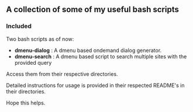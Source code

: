 ## A collection of some of my useful bash scripts

### Included

Two bash scripts as of now:

-   **dmenu-dialog** : A dmenu based ondemand dialog generator.
-   **dmenu-search** : A dmenu based script to search multiple sites  with the provided query

Access them from their respective directories.

Detailed instructions for usage is provided in their respected README's in their directories.

Hope this helps.
